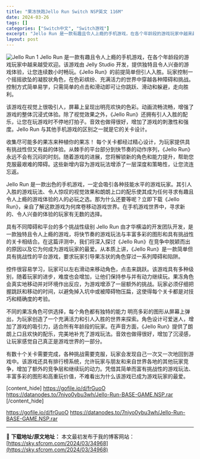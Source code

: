 ```yaml
---
title: "果冻快跑Jello Run Switch NSP英文 116M"
date: 2024-03-26
tags: []
categories: ["Switch中文", "Switch游戏"]
excerpt: "Jello Run 是一款有趣且令人上瘾的手机游戏，在各个年龄段的游戏玩家中越来越受欢迎。该游戏由 Jelly Studio 开发，提供独特且令人兴奋的游戏体验，让您连续数小时畅玩。《Jello Run》的前提简单但引人入胜。玩家控制一个摇摇欲坠的凝胶状角色，在色彩缤纷、充满活力的世界中穿越各种障碍&hellip;"
layout: post
---
```


<img class="aligncenter" src="https://sky.sfcrom.com/wp-content/uploads/2024/03/20240329094522-4fc92.jpeg" alt="Jello Run 1" />
Jello Run 是一款有趣且令人上瘾的手机游戏，在各个年龄段的游戏玩家中越来越受欢迎。该游戏由 Jelly Studio 开发，提供独特且令人兴奋的游戏体验，让您连续数小时畅玩。《Jello Run》的前提简单但引人入胜。玩家控制一个摇摇欲坠的凝胶状角色，在色彩缤纷、充满活力的世界中穿越各种障碍和挑战。控制方式简单易学，只需简单的点击和滑动即可让你跳跃、滑动和躲避，走向胜利。

该游戏在视觉上很吸引人，屏幕上呈现出明亮欢快的色彩。动画流畅流畅，增强了游戏的整体沉浸式体验。除了视觉效果之外，《Jello Run》还拥有引人入胜的配乐，让您在玩游戏时不停地打拍子。音效也做得很好，增加了游戏的刺激性和强度。Jello Run 与其他手机游戏的区别之一就是它的关卡设计。

收集尽可能多的果冻来种植你的果冻！
每个关卡都经过精心设计，为玩家提供具有挑战性但又有益的体验。从棘手的平台部分到快节奏的动作序列，《Jello Run》永远不会有沉闷的时刻。随着游戏的进展，您将解锁新的角色和能力提升，帮助您克服最艰难的障碍。这些新增内容为游戏玩法增添了一层深度和策略性，让您流连忘返。

Jello Run 是一款出色的手机游戏，一定会吸引各种技能水平的游戏玩家。其引人入胜的游戏玩法、令人惊叹的视觉效果和朗朗上口的配乐使其成为任何寻求有趣且令人上瘾的游戏体验的人的必玩之选。那为什么还要等呢？立即下载《Jello Run》，亲自了解这款游戏为何席卷移动游戏世界。在手机游戏世界中，寻求新的、令人兴奋的体验的玩家有无数的选择。

具有不同障碍和平台的多个挑战性级别
Jello Run 由才华横溢的开发团队开发，是一款独特且令人上瘾的游戏，将快节奏的游戏玩法与丰富多彩的图形和具有挑战性的关卡相结合。在这篇评测中，我们将深入探讨《Jello Run》在竞争中脱颖而出的原因以及它为何成为游戏玩家的最爱。从本质上讲，《Jello Run》是一款简单但具有挑战性的平台游戏，要求玩家引导果冻状的角色穿过一系列障碍和陷阱。

控件很容易学习，玩家可以左右滑动来移动角色，点击来跳跃。该游戏具有多种级别，随着玩家的进步，难度也会增加，让他们保持参与并有动力继续玩。果冻角色会真实地移动并对环境作出反应，为游戏增添了一层额外的挑战。玩家必须仔细把握跳跃和移动的时间，以避免掉入坑中或被障碍物压扁，这使得每个关卡都是对技巧和精确度的考验。

不同的果冻角色可供选择，每个角色都有独特的能力
明亮多彩的图形从屏幕上弹出，为玩家创造了一个充满活力和引人入胜的世界来探索。角色设计可爱迷人，增加了游戏的吸引力，适合所有年龄段的玩家。在声音方面，《Jello Run》提供了朗朗上口且欢快的配乐，完美地补充了游戏玩法。音效也做得很好，增加了沉浸感，让玩家感觉自己真正是游戏世界的一部分。

有数十个关卡需要完成，各种挑战需要克服，玩家会发现自己一次又一次地回到游戏中。该游戏还具有排行榜系统，允许玩家与朋友和来自世界各地的其他玩家竞争，增加了额外的竞争层和继续玩的动力。凭借其简单而富有挑战性的游戏玩法、丰富多彩的图形和高重玩价值，不难看出为什么该游戏已成为游戏玩家的最爱。

[content_hide]
https://gofile.io/d/frGuoO
https://datanodes.to/7niyo0ybu3wh/Jello-Run-BASE-GAME.NSP.rar
[/content_hide]

<!--wechatfans start-->
https://gofile.io/d/frGuoO
https://datanodes.to/7niyo0ybu3wh/Jello-Run-BASE-GAME.NSP.rar
<!--wechatfans end-->

---
📖 **下载地址/原文地址：** 本文最初发布于我的博客网站：[https://sky.sfcrom.com/2024/03/34968](https://sky.sfcrom.com/2024/03/34968)
